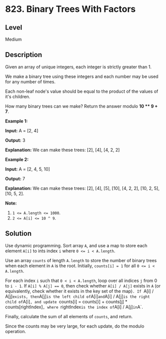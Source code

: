 # 823. Binary Trees With Factors
## Level
Medium

## Description
Given an array of unique integers, each integer is strictly greater than 1.

We make a binary tree using these integers and each number may be used for any number of times.

Each non-leaf node's value should be equal to the product of the values of it's children.

How many binary trees can we make? Return the answer modulo **10 ** 9 + 7**.

**Example 1:**

**Input:** A = [2, 4]

**Output:** 3

**Explanation:** We can make these trees: [2], [4], [4, 2, 2]

**Example 2:**

**Input:** A = [2, 4, 5, 10]

**Output:** 7

**Explanation:** We can make these trees: [2], [4], [5], [10], [4, 2, 2], [10, 2, 5], [10, 5, 2].

**Note:**

1. `1 <= A.length <= 1000`.
2. `2 <= A[i] <= 10 ^ 9`.

## Solution
Use dynamic programming. Sort array `A`, and use a map to store each element `A[i]` to ints index `i` where `0 <= i < A.length`.

Use an array `counts` of length `A.length` to store the number of binary trees when each element in `A` is the root. Initially, `counts[i] = 1` for all `0 <= i < A.length`.

For each index `i` such that `0 < i < A.length`, loop over all indices `j` from 0 to `i - 1`. If `A[i] % A[j] == 0`, then check whether `A[i] / A[j]` exists in `A` (or equivalently, check whether it exists in the key set of the map)`. If `A[i] / A[j]` exists, then `A[j]` is the left child of `A[i]` and `A[i] / A[j]` is the right child of `A[i]`, and update `counts[i] = counts[i] + counts[j] * counts[rightIndex]`, where `rightIndex` is the index of `A[i] / A[j]` in `A`.

Finally, calculate the sum of all elements of `counts`, and return.

Since the counts may be very large, for each update, do the modulo operation.
